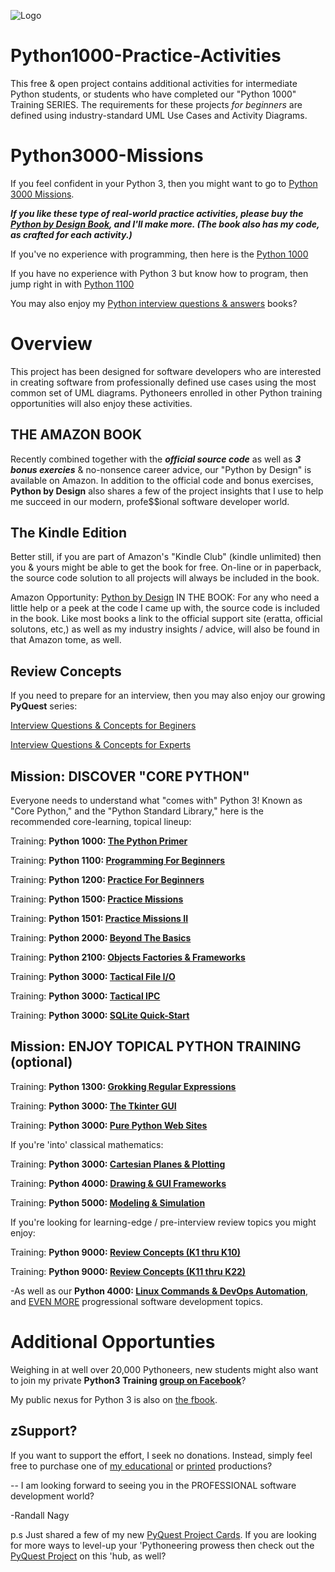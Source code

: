 ![Logo](https://github.com/soft9000/Python1000-Practice-Activities/blob/master/GithubLogoPyByDesign.png)
# Python1000-Practice-Activities
This free & open project contains additional activities for intermediate Python students, or students who have completed our "Python 1000" Training SERIES. The requirements for these projects *for beginners* are defined using industry-standard UML Use Cases and Activity Diagrams.

# Python3000-Missions
If you feel confident in your Python 3, then you might want to go to [Python 3000 Missions](https://www.udemy.com/course/python-missions/learn/lecture/31885106?referralCode=9B7F3A61DA08519BCDA5).

***If you like these type of real-world practice activities, please buy the [Python by Design Book](https://www.amazon.com/dp/B08HJBD98J), and I'll make more. (The book also has my code, as crafted for each activity.)***

If you've no experience with programming, then here is the [Python 1000](https://www.udemy.com/course/python-1000/?referralCode=D3A7B607149F46D12A28)

If you have no experience with Python 3 but know how to program, then jump right in with [Python 1100](https://www.udemy.com/course/python-1100b/?referralCode=8E70E46FA9579E5F3635)

You may also enjoy my [Python interview questions & answers](https://www.amazon.com/Randall-Nagy/e/B08ZJLH1VN/ref=dp_byline_cont_pop_ebooks_1) books? 

# Overview
This project has been designed for software developers who are interested in creating software from professionally defined use cases using the most common set of UML diagrams. Pythoneers enrolled in other Python training opportunities will also enjoy these activities.

THE AMAZON BOOK
--------
Recently combined together with the ***official source code*** as well as ***3 bonus exercies*** & no-nonsence career advice, our "Python by Design" is available on Amazon. In addition to the official code and bonus exercises, **Python by Design** also shares a few of the project insights that I use to help me succeed in our modern, profe$$ional software developer world.

The Kindle Edition
-----
Better still, if you are part of Amazon's "Kindle Club" (kindle unlimited) then you & yours might be able to get the book for free. On-line or in paperback, the source code solution to all projects will always be included in the book.

Amazon Opportunity: [Python by Design](https://www.amazon.com/dp/B08HJBD98J)
IN THE BOOK: For any who need a little help or a peek at the code I came up with, the source code is included in the book. Like most books a link to the official support site (eratta, official solutons, etc,) as well as my industry insights / advice, will also be found in that Amazon tome, as well.

Review Concepts
-----
If you need to prepare for an interview, then you may also enjoy our growing **PyQuest** series:

[Interview Questions &amp; Concepts for Beginers](https://www.amazon.com/gp/product/B08P7JYG1R)

[Interview Questions &amp; Concepts for Experts](https://www.amazon.com/gp/product/B08NYZ99PS)


## Mission: DISCOVER "CORE PYTHON"
Everyone needs to understand what "comes with" Python 3! Known as "Core Python," and the "Python Standard Library," here is the recommended core-learning, topical lineup:

Training: **Python 1000: [The Python Primer](https://www.udemy.com/course/python-1000/?referralCode=D3A7B607149F46D12A28)**

Training: **Python 1100: [Programming For Beginners](https://www.udemy.com/course/python-1100b/?referralCode=8E70E46FA9579E5F3635)**

Training: **Python 1200: [Practice For Beginners](https://www.udemy.com/course/python-1200/?referralCode=761AAF50A7B4BE1F9D51)**

Training: **Python 1500: [Practice Missions](https://www.udemy.com/course/python-missions/?referralCode=9B7F3A61DA08519BCDA5)**

Training: **Python 1501: [Practice Missions II](https://www.udemy.com/course/python-1501/?referralCode=3F9F570072A0DA5C925C)**

Training: **Python 2000: [Beyond The Basics](https://www.udemy.com/course/python-2000-beyond-the-basics/?referralCode=9620CB60C96D96CA346E)**

Training: **Python 2100: [Objects Factories & Frameworks](https://www.udemy.com/course/python-2100-objects-factories-frameworks/?referralCode=E5350BA579EA3AF4DAEB)**

Training: **Python 3000: [Tactical File I/O](https://www.udemy.com/course/python-3000-tactical-file-io/?referralCode=43142CC8F1DB1582B899)**

Training: **Python 3000: [Tactical IPC](https://www.udemy.com/course/python-3000-tactical-ipc/?referralCode=268F78C72FE2E47CDCF7)**

Training: **Python 3000: [SQLite Quick-Start](https://www.udemy.com/course/python-3000-tactical-sql-quick-start/?referralCode=3F97E2E5D0FEC5571C3B)**

## Mission: ENJOY TOPICAL PYTHON TRAINING (optional)

Training: **Python 1300: [Grokking Regular Expressions](https://www.udemy.com/course/draft/2595154/?referralCode=3E09803ACE00FC08981A)**

Training: **Python 3000: [The Tkinter GUI](https://www.udemy.com/course/draft/2079820/?referralCode=1726F5E56F93499039D4)**

Training: **Python 3000: [Pure Python Web Sites](https://www.udemy.com/course/webdev-3000/?referralCode=CA6EFBD23410AA867D31)**

If you're 'into' classical mathematics:

Training: **Python 3000: [Cartesian Planes & Plotting](https://www.udemy.com/course/introduction-to-turtle-graphics/?referralCode=640D3C0F33837ADAE793)**

Training: **Python 4000: [Drawing & GUI Frameworks](https://www.udemy.com/course/more-turtle-graphics/?referralCode=175F15EB2C2214789B54)**

Training: **Python 5000: [Modeling & Simulation](https://www.udemy.com/course/turtle-graphics-modeling-simulation/?referralCode=3E1EE4F426B1FFA945EB)**

If you're looking for learning-edge / pre-interview review topics you might enjoy:

Training: **Python 9000: [Review Concepts (K1 thru K10)](https://www.udemy.com/course/python-interview-questions/?referralCode=6B199764132B575C503C)**

Training: **Python 9000: [Review Concepts (K11 thru K22)](https://www.udemy.com/course/nagys-python-review-k11-k22/?referralCode=2280C848244C9714E1E2)**

-As well as our **Python 4000: [Linux Commands & DevOps Automation](https://www.udemy.com/course/python-4000-gnu-devops/?referralCode=E04F0744698A4BE930D7)**, and [EVEN MORE](https://www.udemy.com/user/randallnagy2/) progressional software development topics.

# Additional Opportunties
Weighing in at well over 20,000 Pythoneers, new students might also want to join my private **Python3 Training [group on Facebook](https://www.facebook.com/groups/Python3Training)**?

My public nexus for Python 3 is also on [the fbook](https://www.facebook.com/groups/nagyspythontraining).

## zSupport?
If you want to support the effort, I seek no donations. Instead, simply feel free to purchase one of [my educational](https://www.udemy.com/user/randallnagy2/) or [printed](https://www.amazon.com/Randall-Nagy/e/B08ZJLH1VN?ref=sr_ntt_srch_lnk_1&qid=1660050704&sr=8-1) productions?


-- I am looking forward to seeing you in the PROFESSIONAL software development world?

-Randall Nagy

p.s Just shared a few of my new [PyQuest Project Cards](https://github.com/soft9000/Python1000-Practice-Activities/tree/master/KPSeries). If you are looking for more ways to level-up your 'Pythoneering prowess then check out the [PyQuest Project](https://github.com/Python3-Training/PyQuest) on this 'hub, as well?
